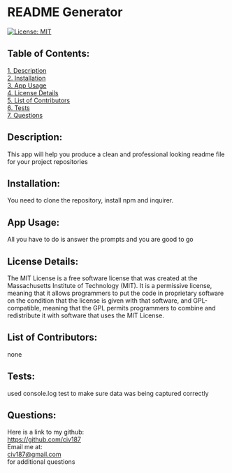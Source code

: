 # README Generator  
[![License: MIT](https://img.shields.io/badge/License-MIT-yellow.svg)](https://opensource.org/licenses/MIT)  
 ## Table of Contents:  
[1. Description](#Description)  
[2. Installation](#Installation)  
[3. App Usage](#App-Usage)  
[4. License Details](#License-Details)  
[5. List of Contributors](#List-of-Contributors)  
[6. Tests](#Tests)  
[7. Questions](#Questions)  
## Description:
This app will help you produce a clean and professional looking readme file for your project repositories
## Installation:
You need to clone the repository, install npm and inquirer.
## App Usage:
All you have to do is answer the prompts and you are good to go
## License Details: 
 The MIT License is a free software license that was created at the Massachusetts Institute of Technology (MIT). It is a permissive license, meaning that it allows programmers to put the code in proprietary software on the condition that the license is given with that software, and GPL-compatible, meaning that the GPL permits programmers to combine and redistribute it with software that uses the MIT License.  
    
## List of Contributors:
none
## Tests:
used console.log test to make sure data was being captured correctly
## Questions:
 Here is a link to my github:  
https://github.com/civ187  
 Email me at:  
civ187@gmail.com  
for additional questions

